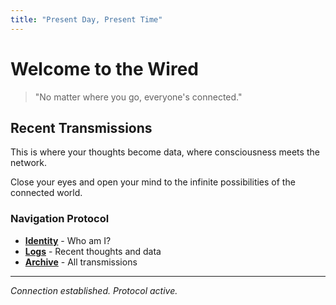 ```yaml
---
title: "Present Day, Present Time"
---
```


# Welcome to the Wired

> "No matter where you go, everyone's connected."

## Recent Transmissions

This is where your thoughts become data, where consciousness meets the network. 

Close your eyes and open your mind to the infinite possibilities of the connected world.

### Navigation Protocol
- **[Identity](/about)** - Who am I?
- **[Logs](/posts)** - Recent thoughts and data
- **[Archive](/archive)** - All transmissions

---

*Connection established. Protocol active.*
